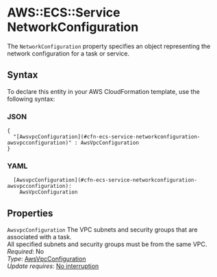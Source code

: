 # AWS::ECS::Service NetworkConfiguration<a name="aws-properties-ecs-service-networkconfiguration"></a>

The `NetworkConfiguration` property specifies an object representing the network configuration for a task or service\.

## Syntax<a name="aws-properties-ecs-service-networkconfiguration-syntax"></a>

To declare this entity in your AWS CloudFormation template, use the following syntax:

### JSON<a name="aws-properties-ecs-service-networkconfiguration-syntax.json"></a>

```
{
  "[AwsvpcConfiguration](#cfn-ecs-service-networkconfiguration-awsvpcconfiguration)" : AwsVpcConfiguration
}
```

### YAML<a name="aws-properties-ecs-service-networkconfiguration-syntax.yaml"></a>

```
  [AwsvpcConfiguration](#cfn-ecs-service-networkconfiguration-awsvpcconfiguration): 
    AwsVpcConfiguration
```

## Properties<a name="aws-properties-ecs-service-networkconfiguration-properties"></a>

`AwsvpcConfiguration`  <a name="cfn-ecs-service-networkconfiguration-awsvpcconfiguration"></a>
The VPC subnets and security groups that are associated with a task\.  
All specified subnets and security groups must be from the same VPC\.
*Required*: No  
*Type*: [AwsVpcConfiguration](aws-properties-ecs-service-awsvpcconfiguration.md)  
*Update requires*: [No interruption](https://docs.aws.amazon.com/AWSCloudFormation/latest/UserGuide/using-cfn-updating-stacks-update-behaviors.html#update-no-interrupt)